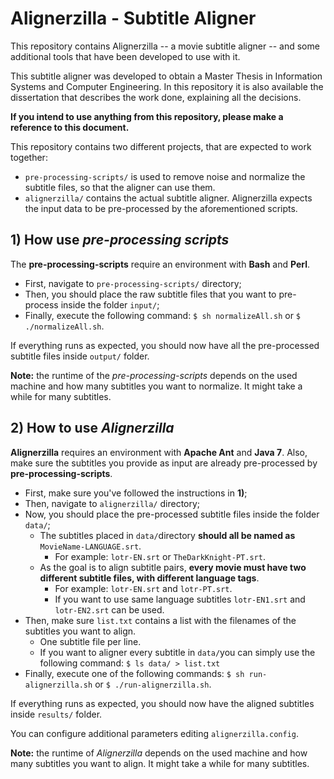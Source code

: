 # Alignerzilla - Subtitle Aligner

This repository contains Alignerzilla -- a movie subtitle aligner -- and some additional tools that have been developed to use with it.

This subtitle aligner was developed to obtain a Master Thesis in Information Systems and Computer Engineering.
In this repository it is also available the dissertation that describes the work done, explaining all the decisions.

**If you intend to use anything from this repository, please make a reference to this document.**

This repository contains two different projects, that are expected to work together:
* `pre-processing-scripts/` is used to remove noise and normalize the subtitle files, so that the aligner can use them.
* `alignerzilla/` contains the actual subtitle aligner. Alignerzilla expects the input data to be pre-processed by the aforementioned scripts.

## 1) How use *pre-processing scripts*
The **pre-processing-scripts** require an environment with **Bash** and **Perl**.
* First, navigate to `pre-processing-scripts/` directory;
* Then, you should place the raw subtitle files that you want to pre-process inside the folder `input/`;
* Finally, execute the following command: `$ sh normalizeAll.sh` or `$ ./normalizeAll.sh`.

If everything runs as expected, you should now have all the pre-processed subtitle files inside `output/` folder.

**Note:** the runtime of the *pre-processing-scripts* depends on the used machine and how many subtitles you want to normalize. It might take a while for many subtitles.

## 2) How to use *Alignerzilla*
**Alignerzilla** requires an environment with **Apache Ant** and **Java 7**. Also, make sure the subtitles you provide as input are already pre-processed by **pre-processing-scripts**.
* First, make sure you've followed the instructions in **1)**;
* Then, navigate to `alignerzilla/` directory;
* Now, you should place the pre-processed subtitle files inside the folder `data/`;
    * The subtitles placed in `data/`directory **should all be named as** `MovieName-LANGUAGE.srt`.
        * For example: `lotr-EN.srt` or `TheDarkKnight-PT.srt`.
    * As the goal is to align subtitle pairs, **every movie must have two different subtitle files, with different language tags**.
        * For example: `lotr-EN.srt` and `lotr-PT.srt`.
        * If you want to use same language subtitles `lotr-EN1.srt` and `lotr-EN2.srt` can be used.
* Then, make sure `list.txt` contains a list with the filenames of the subtitles you want to align.
    * One subtitle file per line.
    * If you want to aligner every subtitle in `data/`you can simply use the following command:
    `$ ls data/ > list.txt`
* Finally, execute one of the following commands: `$ sh run-alignerzilla.sh` or `$ ./run-alignerzilla.sh`.

If everything runs as expected, you should now have the aligned subtitles inside `results/` folder.

You can configure additional parameters editing `alignerzilla.config`.

**Note:** the runtime of *Alignerzilla* depends on the used machine and how many subtitles you want to align. It might take a while for many subtitles.